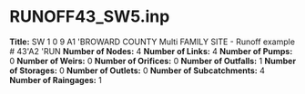 # RUNOFF43_SW5.inp
**Title:**  SW 1 0 9 A1 'BROWARD COUNTY Multi FAMILY SITE - Runoff example # 43'A2 'RUN
**Number of Nodes:** 4
**Number of Links:** 4
**Number of Pumps:** 0
**Number of Weirs:** 0
**Number of Orifices:** 0
**Number of Outfalls:** 1
**Number of Storages:** 0
**Number of Outlets:** 0
**Number of Subcatchments:** 4
**Number of Raingages:** 1
